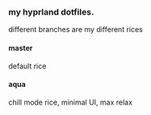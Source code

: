 ### my hyprland dotfiles.
different branches are my different rices

#### master
default rice

#### aqua
chill mode rice, minimal UI, max relax
